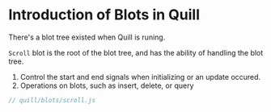 # Introduction of Blots in Quill

There's a blot tree existed when Quill is runing.

`Scroll` blot is the root of the blot tree, and has the ability of handling the blot tree.

1. Control the start and end signals when initializing or an update occured.
2. Operations on blots, such as insert, delete, or query

```javascript
// quill/blots/scroll.js
```